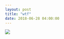 ```yaml
---
layout: post
title: "wtf"
date: 2018-06-28 04:00:00
---
```

 <img src="strip/images/2.jpg" class="center">
